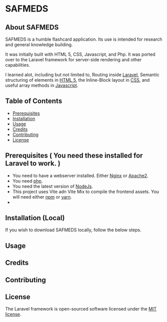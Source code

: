 # SAFMEDS

## About SAFMEDS

SAFMEDS is a humble flashcard application.
Its use is intended for research and general knowledge building. 

It was initially built with HTML 5, CSS, Javascript, and Php. 
It was ported over to the Laravel framework for server-side rendering and other capabilities.

I learned alot, including but not limited to, Routing inside [Laravel](https://laravel.com/docs/10.x/routing#route-parameters), Semantic structuring of elements in [HTML 5](https://www.w3schools.com/html/html5_semantic_elements.asp), the Inline-Block layout in [CSS](https://www.w3schools.com/css/css_inline-block.asp), and useful array methods in [Javascript](https://www.w3schools.com/js/js_array_methods.asp).


## Table of Contents
- [Prerequisites](#prerequisites)
- [Installation](#installation)
- [Usage](#usage)
- [Credits](#credits)
- [Contributing](#contributing)
- [License](#license)

## Prerequisites ( You need these installed for Laravel to work. )
- You need to have a webserver installed. Either [Nginx](https://docs.nginx.com/nginx/admin-guide/installing-nginx/installing-nginx-open-source/) or [Apache2](https://httpd.apache.org/).
- You need [php](https://www.php.net/manual/en/install.php).
- You need the latest version of [NodeJs](https://nodejs.org/en).
- This project uses Vite adn Vite Mix to compile the frontend assets. You will need either [npm](https://docs.npmjs.com/downloading-and-installing-node-js-and-npm) or [yarn](https://classic.yarnpkg.com/lang/en/docs/install/#mac-stable).
- 

## Installation (Local)
If you wish to download SAFMEDS locally, follow the below steps. 

## Usage
## Credits

## Contributing


## License

The Laravel framework is open-sourced software licensed under the [MIT license](https://opensource.org/licenses/MIT).

